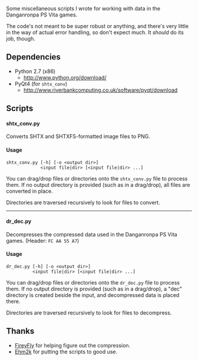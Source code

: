 ﻿Some miscellaneous scripts I wrote for working with data in the Danganronpa PS Vita games.

The code's not meant to be super robust or anything, and there's very little
in the way of actual error handling, so don't expect much.
It *should* do its job, though.

## Dependencies

* Python 2.7 (x86)
    * <http://www.python.org/download/>
* PyQt4 (for `shtx_conv`)
    * <http://www.riverbankcomputing.co.uk/software/pyqt/download>

## Scripts

#### shtx_conv.py

Converts SHTX and SHTXFS-formatted image files to PNG.

#### Usage

```
shtx_conv.py [-h] [-o <output dir>]
             <input file|dir> [<input file|dir> ...]
```

You can drag/drop files or directories onto the `shtx_conv.py` file to process them.
If no output directory is provided (such as in a drag/drop), all files are
converted in place.

Directories are traversed recursively to look for files to convert.

--------------------------------------------------------------------------------

#### dr_dec.py

Decompresses the compressed data used in the Danganronpa PS Vita games.
(Header: `FC AA 55 A7`)

#### Usage

```
dr_dec.py [-h] [-o <output dir>]                 
          <input file|dir> [<input file|dir> ...]
```

You can drag/drop files or directories onto the `dr_dec.py` file to process them.
If no output directory is provided (such as in a drag/drop), a "dec" directory
is created beside the input, and decompressed data is placed there.

Directories are traversed recursively to look for files to decompress.

## Thanks

* [FireyFly](https://github.com/FireyFly) for helping figure out the compression.
* [Ehm2k](https://twitter.com/Ehm2k) for putting the scripts to good use.

